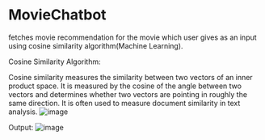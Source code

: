 # MovieChatbot
fetches movie recommendation for  the movie which user gives as an input using cosine similarity algorithm(Machine Learning).



Cosine Similarity Algorithm:

  Cosine similarity measures the similarity between two vectors of an inner product space. It is measured by the cosine of the angle between two vectors and determines whether two vectors are pointing in roughly the same direction. It is often used to measure document similarity in text analysis.
  ![image](https://github.com/Eaknath03/MovieChatbot/assets/139688552/549aecc5-1373-4b7d-a13d-c77fa68debda)

  
Output:
![image](https://github.com/Eaknath03/MovieChatbot/assets/139688552/a12d7884-bf1d-4bc8-aac0-2f8c69bd39a6)

